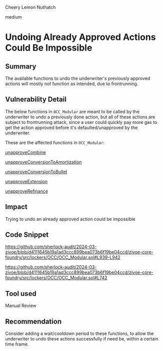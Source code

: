 Cheery Lemon Nuthatch

medium

# Undoing Already Approved Actions Could Be Impossible

## Summary
The available functions to undo the underwriter's previously approved actions will mostly not function as intended, due to frontrunning.
## Vulnerability Detail
The below functions in `OCC_Modular` are meant to be called by the underwriter to undo a previously done action, but all of these actions are subject to frontrunning attack, since a user could quickly pay more gas to get the action approved before it's defaulted/unapproved by the underwriter.

These are the affected functions in `OCC_Modular`:

[unapproveCombine](https://github.com/sherlock-audit/2024-03-zivoe/blob/d4111645b19a1ad3ccc899bea073b6f19be04ccd/zivoe-core-foundry/src/lockers/OCC/OCC_Modular.sol#L939-L942)

[unapproveConversionToAmortization](https://github.com/sherlock-audit/2024-03-zivoe/blob/d4111645b19a1ad3ccc899bea073b6f19be04ccd/zivoe-core-foundry/src/lockers/OCC/OCC_Modular.sol#L946-L949)

[unapproveConversionToBullet](https://github.com/sherlock-audit/2024-03-zivoe/blob/d4111645b19a1ad3ccc899bea073b6f19be04ccd/zivoe-core-foundry/src/lockers/OCC/OCC_Modular.sol#L953-L956)

[unapproveExtension](https://github.com/sherlock-audit/2024-03-zivoe/blob/d4111645b19a1ad3ccc899bea073b6f19be04ccd/zivoe-core-foundry/src/lockers/OCC/OCC_Modular.sol#L960-L963)

[unapproveRefinance
](https://github.com/sherlock-audit/2024-03-zivoe/blob/d4111645b19a1ad3ccc899bea073b6f19be04ccd/zivoe-core-foundry/src/lockers/OCC/OCC_Modular.sol#L967-L970)

## Impact
Trying to undo  an already approved action could be impossible
## Code Snippet
https://github.com/sherlock-audit/2024-03-zivoe/blob/d4111645b19a1ad3ccc899bea073b6f19be04ccd/zivoe-core-foundry/src/lockers/OCC/OCC_Modular.sol#L939-L942

https://github.com/sherlock-audit/2024-03-zivoe/blob/d4111645b19a1ad3ccc899bea073b6f19be04ccd/zivoe-core-foundry/src/lockers/OCC/OCC_Modular.sol#L742
## Tool used

Manual Review

## Recommendation
Consider adding a wait/cooldown period to these functions, to allow the underwriter to undo these actions successfully if need be, within a certain time frame.

